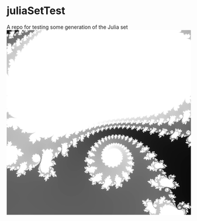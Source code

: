# juliaSetTest
A repo for testing some generation of the Julia set
![alt text](https://github.com/Bearddyy/juliaSetTest/blob/main/julia_set_c.png)
